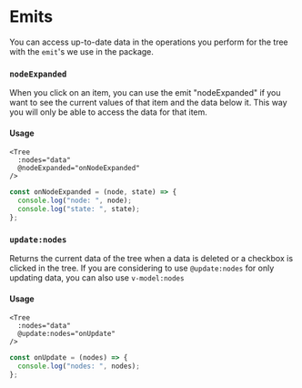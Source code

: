 # Emits

You can access up-to-date data in the operations you perform for the tree with the `emit`'s we use in the package.

### `nodeExpanded`
When you click on an item, you can use the emit "nodeExpanded" if you want to see the current values of that item and the data below it. This way you will only be able to access the data for that item.

#### Usage

```vue
<Tree
  :nodes="data"
  @nodeExpanded="onNodeExpanded"
/>
```
```js
const onNodeExpanded = (node, state) => {
  console.log("node: ", node);
  console.log("state: ", state);
};
```

### `update:nodes`
Returns the current data of the tree when a data is deleted or a checkbox is clicked in the tree.
If you are considering to use `@update:nodes` for only updating data, you can also use `v-model:nodes`

#### Usage

```vue
<Tree
  :nodes="data"
  @update:nodes="onUpdate"
/>
```
```js
const onUpdate = (nodes) => {
  console.log("nodes: ", nodes);
};
```
